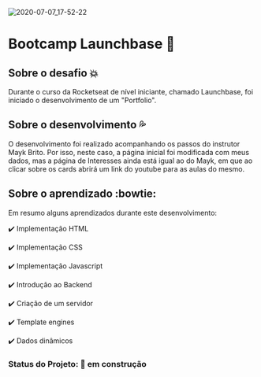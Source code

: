 ![2020-07-07_17-52-22](https://user-images.githubusercontent.com/66280875/86841711-a715fa80-c07a-11ea-97e7-738324ef32b4.png)

# Bootcamp Launchbase :rocket:

## Sobre o desafio :boom:
  Durante o curso da Rocketseat de nível iniciante, chamado Launchbase, foi iniciado o desenvolvimento de um "Portfolio".
  
 
## Sobre o desenvolvimento :sweat_drops:
  O desenvolvimento foi realizado acompanhando os passos do instrutor Mayk Brito. Por isso, neste caso, a página inicial foi modificada com meus dados, mas a página de    Interesses ainda está igual ao do Mayk, em que ao clicar sobre os cards abrirá um link do youtube para as aulas do mesmo.
    
## Sobre o aprendizado :bowtie:
  Em resumo alguns aprendizados durante este desenvolvimento:
  
:heavy_check_mark: Implementação HTML

:heavy_check_mark: Implementação CSS

:heavy_check_mark: Implementação Javascript

:heavy_check_mark: Introdução ao Backend

:heavy_check_mark: Criação de um servidor

:heavy_check_mark: Template engines

:heavy_check_mark: Dados dinâmicos

 
### Status do Projeto: :construction: em construção
